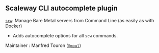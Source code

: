 ## Scaleway CLI autocomplete plugin

[`scw`](HTTPS://GitHub.Com/scaleway/scaleway-cli): Manage Bare Metal servers from
Command Line (as easily as with Docker)

-   Adds autocomplete options for all `scw` commands.

Maintainer : Manfred Touron ([`@moul`](HTTPS://GitHub.Com/moul))
